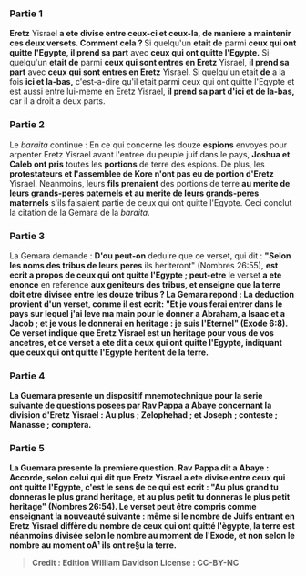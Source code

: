 
### Partie 1
<b>Eretz</b> Yisrael <b>a ete divise entre ceux-ci et ceux-la, de maniere a maintenir ces deux versets. Comment cela ? </b> Si quelqu'un <b>etait de</b> parmi <b>ceux qui ont quitte l'Egypte, il prend sa part</b> avec <b>ceux qui ont quitte l'Egypte.</b> Si quelqu'un <b>etait de</b> parmi <b>ceux qui sont entres en Eretz</b> Yisrael, <b>il prend sa part</b> avec <b>ceux qui sont entres en Eretz</b> Yisrael. Si quelqu'un etait <b>de</b> a la fois <b>ici et la-bas,</b> c'est-a-dire qu'il etait parmi ceux qui ont quitte l'Egypte et est aussi entre lui-meme en Eretz Yisrael, <b>il prend sa part d'ici et de la-bas,</b> car il a droit a deux parts.

### Partie 2
Le <i>baraita</i> continue : En ce qui concerne les douze <b>espions</b> envoyes pour arpenter Eretz Yisrael avant l'entree du peuple juif dans le pays, <b>Joshua et Caleb ont pris</b> toutes les <b>portions</b> de terre des espions. De plus, les <b>protestateurs et l'assemblee de Kore n'ont pas eu de portion d'Eretz</b> Yisrael. Neanmoins, leurs <b>fils prenaient</b> des portions de terre <b>au merite de leurs grands-peres paternels et au merite de leurs grands-peres maternels</b> s'ils faisaient partie de ceux qui ont quitte l'Egypte. Ceci conclut la citation de la Gemara de la <i>baraita</i>.

### Partie 3
La Gemara demande : <b>D'ou peut-on</b> deduire que ce</b> verset, qui dit : <b>"Selon les noms des tribus de leurs peres</b> ils heriteront" (Nombres 26:55), <b>est ecrit a propos de ceux qui ont quitte l'Egypte ; peut-etre</b> le verset <b>a ete enonce</b> en reference <b>aux geniteurs des <b>tribus,</b> et enseigne que la terre doit etre divisee entre les douze tribus ? La Gemara repond : La deduction provient d'un verset, <b>comme il est ecrit:</b> "Et je vous ferai entrer dans le pays sur lequel j'ai leve ma main pour le donner a Abraham, a Isaac et a Jacob ; <b>et je vous le donnerai en heritage : je suis l'Eternel"</b> (Exode 6:8). Ce verset indique que Eretz Yisrael <b>est un heritage pour vous de vos ancetres, et</b> ce verset <b>a ete dit a ceux qui ont quitte l'Egypte,</b> indiquant que ceux qui ont quitte l'Egypte heritent de la terre.

### Partie 4
La Guemara presente <b>un dispositif mnemotechnique</b> pour la serie suivante de questions posees par Rav Pappa a Abaye concernant la division d'Eretz Yisrael : <b>Au plus ; Zelophehad ; et Joseph ; conteste ; Manasse ; comptera.</b>

### Partie 5
La Guemara presente la premiere question. <b>Rav Pappa dit a Abaye : Accorde, selon celui qui dit</b> que <b>Eretz</b> Yisrael <b>a ete divise entre ceux qui ont quitte l'Egypte, c'est</b> le sens de ce <b>qui est ecrit : "Au plus grand tu donneras le plus grand heritage, et au plus petit tu donneras le plus petit heritage"</b> (Nombres 26:54). Le verset peut être compris comme enseignant la nouveauté suivante : même si le nombre de Juifs entrant en Eretz Yisrael diffère du nombre de ceux qui ont quitté l'ègypte, la terre est néanmoins divisée selon le nombre au moment de l'Exode, et non selon le nombre au moment oA¹ ils ont re§u la terre.

>Credit : Edition William Davidson
>License : CC-BY-NC
